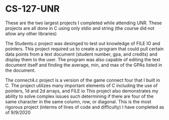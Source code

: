 # CS-127-UNR
These are the two largest projects I completed while attending UNR.
These projects are all done in C using only stdio and string (the course did not allow any other libraries)

The Students.c project was desinged to test out knowledge of FILE IO and pointers.
This project required us to create a program that could pull certain data points from a text document (student number, gpa, and credits) and display them to the user.
The program was also capable of editing the text document itself and finding the average, min, and max of the GPAs listed in the document.


The connect4.c project is a version of the game connect four that I built in C.
The project utilizes many important elements of C including the use of pointers, 1d and 2d arrays, and FILE io
This project also demonstrates my ability to solve complex issues such determining if there are four of the same character in the same column, row, or diagonal.
This is the most rigorous project (interms of lines of code and difficulty) I have completed as of 9/9/2020
